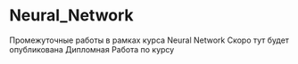 # Neural_Network
Промежуточные работы в рамках курса Neural Network
Скоро тут будет опубликована Дипломная Работа по курсу
